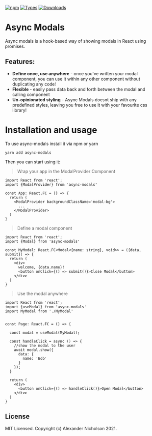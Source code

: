[![npm](https://img.shields.io/npm/v/async-modals)](https://www.npmjs.com/package/async-modals)
[![Types](https://img.shields.io/npm/types/async-modals.svg)](https://www.npmjs.com/package/async-modals)
[![Downloads](https://img.shields.io/npm/dt/async-modals.svg)](https://www.npmjs.com/package/async-modals)
# Async Modals

Async modals is a hook-based way of showing modals in React using promises.

## Features:
 * **Define once, use anywhere** - once you've written your modal component, you can use it within any other component without duplicating any code!
 * **Flexible** - easily pass data back and forth between the modal and calling component
 * **Un-opinionated styling** - Async Modals doesnt ship with any predefined styles, leaving you free to use it with your favourite css library!
# Installation and usage

To use async-modals install it via npm or yarn
```
yarn add async-modals
```

Then you can start using it:

> Wrap your app in the ModalProvider Component
```tsx
import React from 'react';
import {ModalProvider} from 'async-modals'

const App: React.FC = () => {
  return (
    <ModalProvider backgroundClassName='modal-bg'>
      ...
    </ModalProvider>
  )
}
```

> Define a modal component
```tsx
import React from 'react';
import {Modal} from 'async-modals'

const MyModal: React.FC<Modal<{name: string}, void>> = ({data, submit}) => {
  return (
    <div>
      welcome, {data.name}!
      <button onClick={() => submit()}>Close Modal</button>
    </div>
  )
}
```

> Use the modal anywhere
```tsx
import React from 'react';
import {useModal} from 'async-modals'
import MyModal from './MyModal'


const Page: React.FC = () => {

  const modal = useModal(MyModal);

  const handleClick = async () => {
    //show the modal to the user
    await modal.show({
      data: {
        name: 'Bob'
      }
    });
  }

  return (
    <div>
      <button onClick={() => handleClick()}>Open Modal</button>
    </div>
  )
}
```

## License

MIT Licensed. Copyright (c) Alexander Nicholson 2021.
